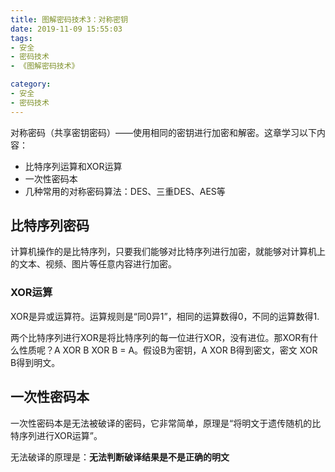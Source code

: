 ```yaml
---
title: 图解密码技术3：对称密钥
date: 2019-11-09 15:55:03
tags:
- 安全
- 密码技术
- 《图解密码技术》

category:
- 安全
- 密码技术
---
```


对称密码（共享密钥密码）——使用相同的密钥进行加密和解密。这章学习以下内容：
* 比特序列运算和XOR运算
* 一次性密码本
* 几种常用的对称密码算法：DES、三重DES、AES等

## 比特序列密码
计算机操作的是比特序列，只要我们能够对比特序列进行加密，就能够对计算机上的文本、视频、图片等任意内容进行加密。

### XOR运算
XOR是异或运算符。运算规则是“同0异1”，相同的运算数得0，不同的运算数得1.

两个比特序列进行XOR是将比特序列的每一位进行XOR，没有进位。那XOR有什么性质呢？A XOR B XOR B = A。假设B为密钥，A XOR B得到密文，密文 XOR B得到明文。

## 一次性密码本
一次性密码本是无法被破译的密码，它非常简单，原理是“将明文于遗传随机的比特序列进行XOR运算”。

无法破译的原理是：**无法判断破译结果是不是正确的明文**